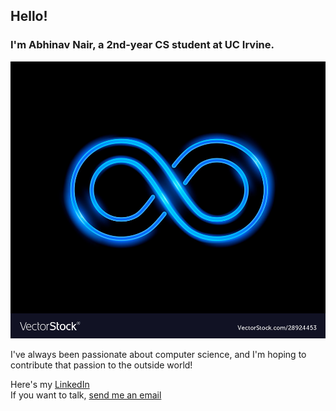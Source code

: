## Hello!  
### I'm Abhinav Nair, a 2nd-year CS student at UC Irvine.

![A blue infinity symbol against a black background](blue_finity.jpg)
  
I've always been passionate about computer science, and I'm hoping to contribute that passion to the outside world!

Here's my [LinkedIn](https://www.linkedin.com/in/abhinav-nair-770519232/)  
If you want to talk, [send me an email](mailto:abhinavishere@hotmail.com)
<!--
**mr-coder800/mr-coder800** is a ✨ _special_ ✨ repository because its `README.md` (this file) appears on your GitHub profile.

Here are some ideas to get you started:

- 🔭 I’m currently working on ...
- 🌱 I’m currently learning ...
- 👯 I’m looking to collaborate on ...
- 🤔 I’m looking for help with ...
- 💬 Ask me about ...
- 📫 How to reach me: ...
- 😄 Pronouns: ...
- ⚡ Fun fact: ...
-->
